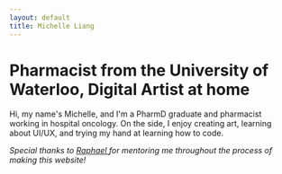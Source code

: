 ```yaml
---
layout: default
title: Michelle Liang
---
```


# Pharmacist from the University of Waterloo, Digital Artist at home

Hi, my name's Michelle, and I'm a PharmD graduate and pharmacist working in hospital oncology. On the side, I enjoy creating art, learning about UI/UX, and trying my hand at learning how to code.



<i> Special thanks to 
    <a href="https://www.raphaelkoh.me"> Raphael </a> 
for mentoring me throughout the process of making this website!
